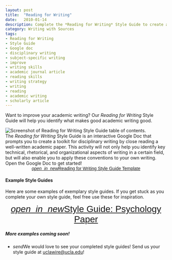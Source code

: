 ```yaml
---
layout: post
title:  "Reading for Writing"
date:   2010-01-14
description: Complete the *Reading for Writing* Style Guide to create a toolkit for disciplinary writing by close reading a well-written academic paper.
category: Writing with Sources
tags:
- Reading for Writing
- Style Guide
- Google doc
- disciplinary writing
- subject-specific writing
- improve
- writing skills
- academic journal article
- reading skills
- writing strategy
- writing
- reading
- academic writing
- scholarly article
---
```


<p class="intro">Want to improve your academic writing? Our <i>Reading for Writing</i> Style Guide will help you identify what makes good academic writing good.</p>

<div class="col m5">
<img class="responsive-img materialboxed imagestep" src="{{ '/assets/img/styleguide.png' | prepend: site.baseurl }}" alt="Screenshot of Reading for Writing Style Guide table of contents." data-caption="Screenshot of Reading for Writing Style Guide table of contents.">  
</div>
<div class="col m7">
The <i>Reading for Writing</i> Style Guide is an interactive Google Doc that prompts you to create a toolkit for disciplinary writing by close reading a well-written academic paper. This activity will not only help you identify key technical, rhetorical, and organizational aspects of writing in a certain field, but will also enable you to apply these conventions to your own writing. Open the Google Doc to get started!
</div>

<center><a class="waves-effect waves-light btn-large" href="https://docs.google.com/document/d/1nnUDkTkahggf6UCJBgMzAgfRkIQDNNgF_TQ88DOTtO4/edit?usp=sharing" style="center; font-family:arial; font-size:100%;"><i class="material-icons right">open_in_new</i>Reading for Writing Style Guide Template</a></center>

#### Example Style Guides

Here are some examples of exemplary style guides. If you get stuck as you complete your own style guide, feel free use these for inspiration. 

<center><a class="waves-effect waves-light btn-large" href="https://docs.google.com/document/d/1OdU1Qtk0THR3gMNcOEj7-yZDIzl21omvmUZ3eeaKn48/edit?usp=sharing" style="center; font-family:arial; font-size:200%;"><i class="material-icons right">open_in_new</i>Style Guide: Psychology Paper</a></center>

##### More examples coming soon!

<ul class="collapsible">
    <li>
      <div class="collapsible-header"><i class="material-icons">send</i>We would love to see your completed style guides! Send us your style guide at <a href="mailto:uclawire@ucla.edu?Subject=Reading%20For%20Writing%20Style%20Guide%20Example" target="_top">uclawire@ucla.edu</a>!</div>
    </li>
</ul>


